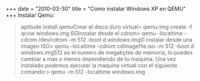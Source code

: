 +++
date = "2010-03-30"
title = "Como instalar Windows XP en QEMU"
+++
Instalar Qemu:

> aptitude install qemuCrear el disco duro virtual> qemu-img create -f qcow windows.img 6GInstalar desde el cdrom> qemu -localtime -cdrom /dev/cdrom -m 512 -boot d windows.imgO Instalar desde una imagen ISO> qemu -localtime -cdrom cdimagefile.iso -m 512 -boot d windows.img512 es el numero de megabytes de memoria, lo puedes cambiar a mas o menos dependiendo de tu maquina. Una vez instalado podemos ejecutar la maquina virtual con el siguiente comando:> qemu -m 512 -localtime windows.img
